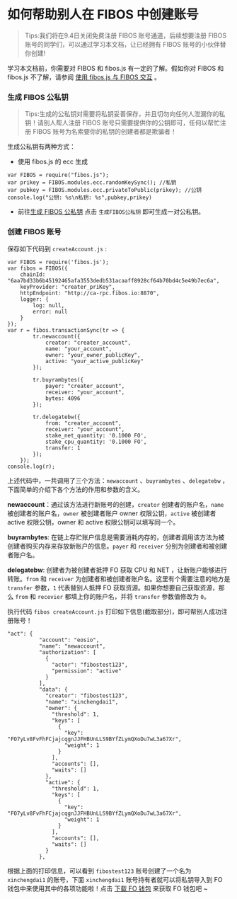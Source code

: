 # 如何帮助别人在 FIBOS 中创建账号

> Tips:我们将在9.4日关闭免费注册 FIBOS 账号通道，后续想要注册 FIBOS 账号的同学们，可以通过学习本文档，让已经拥有 FIBOS 账号的小伙伴替你创建!

学习本文档前，你需要对 FIBOS 和 fibos.js 有一定的了解。假如你对 FIBOS 和 fibos.js 不了解，请参阅 [使用 fibos.js 与 FIBOS 交互](../basic/fibosjs.md) 。

### 生成 FIBOS 公私钥

> Tips:生成的公私钥对需要将私钥妥善保存，并且切勿向任何人泄漏你的私钥！请别人帮人注册 FIBOS 账号只需要提供你的公钥即可，任何以帮忙注册 FIBOS 账号为名索要你的私钥的创建者都是欺骗者！

生成公私钥有两种方式：

- 使用 fibos.js 的 ecc 生成

```
var FIBOS = require("fibos.js");
var prikey = FIBOS.modules.ecc.randomKeySync(); //私钥
var pubkey = FIBOS.modules.ecc.privateToPublic(prikey); //公钥
console.log("公钥: %s\n私钥: %s",pubkey,prikey)
```

- 前往[生成 FIBOS 公私钥](http://103.80.170.107:8080/) 点击 `生成FIBOS公私钥` 即可生成一对公私钥。

### 创建 FIBOS 账号

保存如下代码到 `createAccount.js` :

```
var FIBOS = require('fibos.js');
var fibos = FIBOS({
	chainId: "6aa7bd33b6b45192465afa3553dedb531acaaff8928cf64b70bd4c5e49b7ec6a",
	keyProvider: "creater_priKey",
	httpEndpoint: "http://ca-rpc.fibos.io:8870",
	logger: {
		log: null,
		error: null
	}
});
var r = fibos.transactionSync(tr => {
		tr.newaccount({
			creator: "creater_account",
			name: "your_account",
			owner: "your_owner_publicKey",
			active: "your_active_publicKey"
		});

		tr.buyrambytes({
			payer: "creater_account",
			receiver: "your_account",
			bytes: 4096
		});

		tr.delegatebw({
			from: "creater_account",
			receiver: "your_account",
			stake_net_quantity: '0.1000 FO',
			stake_cpu_quantity: '0.1000 FO',
			transfer: 1
		});
	});
console.log(r);
```

上述代码中，一共调用了三个方法：`newaccount` 、`buyrambytes` 、`delegatebw`  ，下面简单的介绍下各个方法的作用和参数的含义。

**newaccount**：通过该方法进行新账号的创建，`creator` 创建者的账户名，`name` 被创建者的账户名，`owner` 被创建者账户 owner 权限公钥，`active` 被创建者 active 权限公钥，owner 和 active 权限公钥可以填写同一个。

**buyrambytes**: 在链上存贮账户信息是需要消耗内存的，创建者调用该方法为被创建者购买内存来存放新账户的信息。`payer` 和 `receiver`  分别为创建者和被创建者账户名。

**delegatebw**: 创建者为被创建者抵押 FO 获取 CPU 和 NET ，让新账户能够进行转账。`from` 和 `receiver` 为创建者和被创建者账户名。这里有个需要注意的地方是 `transfer` 参数，`1` 代表替别人抵押 FO 获取资源。如果你想要自己获取资源，那么 `from` 和 `recevier` 都填上你的账户名，并将  `transfer` 参数值修改为 `0`。

执行代码 `fibos createAccount.js` 打印如下信息(截取部分)，即可帮别人成功注册账号！

```
"act": {
          "account": "eosio",
          "name": "newaccount",
          "authorization": [
            {
              "actor": "fibostest123",
              "permission": "active"
            }
          ],
          "data": {
            "creator": "fibostest123",
            "name": "xinchengdai1",
            "owner": {
              "threshold": 1,
              "keys": [
                {
                  "key": "FO7yLv8FvFhFCjajcqgnJJFHBUnLLS9BYfZLymQXoDu7wL3a67Xr",
                  "weight": 1
                }
              ],
              "accounts": [],
              "waits": []
            },
            "active": {
              "threshold": 1,
              "keys": [
                {
                  "key": "FO7yLv8FvFhFCjajcqgnJJFHBUnLLS9BYfZLymQXoDu7wL3a67Xr",
                  "weight": 1
                }
              ],
              "accounts": [],
              "waits": []
            }
          },
```

 根据上面的打印信息，可以看到 `fibostest123` 账号创建了一个名为 `xinchengdai1` 的账号，下面 ``xinchengdai1`` 账号持有者就可以将私钥导入到 FO 钱包中来使用其中的各项功能啦！点击 [下载 FO 钱包](http://wallet.fo/) 来获取 FO 钱包吧 ~
